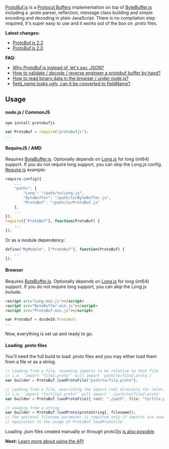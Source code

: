 [ProtoBuf.js](https://github.com/dcodeIO/ProtoBuf.js) is a [Protocol Buffers](https://developers.google.com/protocol-buffers/docs/overview) implementation on top of [ByteBuffer.js](https://github.com/dcodeIO/ByteBuffer.js) including a .proto parser, reflection, message class building and simple encoding and decoding in plain JavaScript. There is no compilation step required, it's super easy to use and it works out of the box on .proto files.

**Latest changes:**
* [ProtoBuf.js 2.2](https://github.com/dcodeIO/ProtoBuf.js/wiki/Changes-in-ProtoBuf.js-2.2)
* [ProtoBuf.js 2.0](https://github.com/dcodeIO/ProtoBuf.js/wiki/Changes-in-ProtoBuf.js-2)

**FAQ:**
* [Why ProtoBuf.js instead of, let's say, JSON?](https://github.com/dcodeIO/ProtoBuf.js/wiki/ProtoBuf.js-vs-JSON)
* [How to validate / decode / reverse engineer a protobuf buffer by hand?](https://github.com/dcodeIO/ProtoBuf.js/issues/55)
* [How to read binary data in the browser / under node.js?](https://github.com/dcodeIO/ProtoBuf.js/wiki/How-to-read-binary-data-in-the-browser-or-under-node.js%3F)
* [field_name looks ugly, can it be converted to fieldName?](https://github.com/dcodeIO/ProtoBuf.js/wiki/Advanced-options#convert-fields-to-camelcase)

Usage
-----
#### node.js / CommonJS ####

```bash
npm install protobufjs
```

```javascript
var ProtoBuf = require("protobufjs");
...
```

#### RequireJS / AMD

Requires [ByteBuffer.js](http://github.com/dcodeIO/ByteBuffer.js). Optionally depends on [Long.js](https://github.com/dcodeIO/Long.js)
for long (int64) support. If you do not require long support, you can skip the Long.js config. [Require.js](http://requirejs.org/)
example:

```javascript
require.config({
    ...
    "paths": {
        "Long": "/path/to/Long.js",
        "ByteBuffer": "/path/to/ByteBuffer.js",
        "ProtoBuf": "/path/to/ProtoBuf.js"
    },
    ...
});
require(["ProtoBuf"], function(ProtoBuf) {
    ...
});
```

Or as a module dependency:

```javascript
define("MyModule", ["ProtoBuf"], function(ProtoBuf) {
    ...
});
```

#### Browser

Requires [ByteBuffer.js](http://github.com/dcodeIO/ByteBuffer.js). Optionally depends on [Long.js](https://github.com/dcodeIO/Long.js)
for long (int64) support. If you do not require long support, you can skip the Long.js include.

```html
<script src="Long.min.js"></script>
<script src="ByteBuffer.min.js"></script>
<script src="ProtoBuf.min.js"></script>
```

```javascript
var ProtoBuf = dcodeIO.ProtoBuf;
...
```

Now, everything is set up and ready to go.

#### Loading .proto files

You'll need the full build to load .proto files and you may either load them from a file or as a string.

```js
// Loading from a file, assuming imports to be relative to that file
// i.e. `import "file2.proto"` will import `path/to/file2.proto`)
var builder = ProtoBuf.loadProtoFile("path/to/file.proto");

// Loading from a file, overriding the import root directory for relative imports
// i.e. `import "to/file2.proto"` will import `./path/to/file2.proto`
var builder = ProtoBuf.loadProtoFile({ root: "./path", file: "to/file.proto" });

// Loading from a string
var builder = ProtoBuf.loadProto(protoString[, filename]);
// The optional filename parameter is required only if imports are used and is
// equivalent to the usage of ProtoBuf.loadProtoFile
```

Loading .json files created manually or through proto2js [is also possible](https://github.com/dcodeIO/ProtoBuf.js/wiki/Builder#using-json-without-the-proto-parser).

**Next:** [Learn more about using the API](https://github.com/dcodeIO/ProtoBuf.js/wiki/Builder)